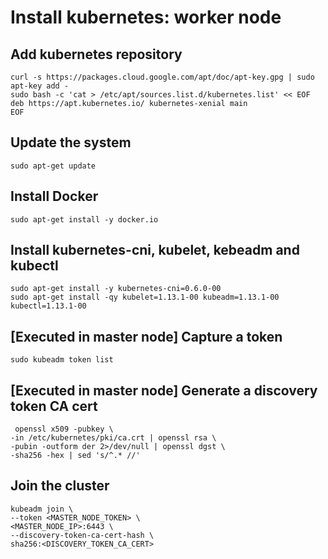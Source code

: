 # Install kubernetes: worker node

## Add kubernetes repository

```
curl -s https://packages.cloud.google.com/apt/doc/apt-key.gpg | sudo apt-key add -
sudo bash -c 'cat > /etc/apt/sources.list.d/kubernetes.list' << EOF
deb https://apt.kubernetes.io/ kubernetes-xenial main
EOF
```

## Update the system

```
sudo apt-get update
```

## Install Docker

```
sudo apt-get install -y docker.io
```

## Install kubernetes-cni, kubelet, kebeadm and kubectl

```
sudo apt-get install -y kubernetes-cni=0.6.0-00
sudo apt-get install -qy kubelet=1.13.1-00 kubeadm=1.13.1-00 kubectl=1.13.1-00
```

## [Executed in master node] Capture a token 

```
sudo kubeadm token list
```

## [Executed in master node] Generate a discovery token CA cert

```
 openssl x509 -pubkey \
-in /etc/kubernetes/pki/ca.crt | openssl rsa \
-pubin -outform der 2>/dev/null | openssl dgst \
-sha256 -hex | sed 's/^.* //'
```

## Join the cluster

```
kubeadm join \
--token <MASTER_NODE_TOKEN> \
<MASTER_NODE_IP>:6443 \
--discovery-token-ca-cert-hash \
sha256:<DISCOVERY_TOKEN_CA_CERT>
```